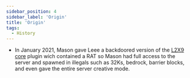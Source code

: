 ```yaml
---
sidebar_position: 4
sidebar_label: 'Origin'
title: 'Origin'
tags:
  - History
---
```


* In January 2021, Mason gave Leee a backdoored version of the [L2X9 core](https://github.com/254nm/L2X9Core) plugin wich contained a RAT so Mason had full access to the server and spawned in illegals such as 32Ks, bedrock, barrier blocks, and even gave the entire server creative mode.